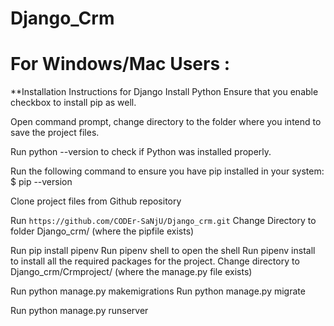 # Django_Crm
# For Windows/Mac Users :
**Installation Instructions for Django
Install Python Ensure that you enable checkbox to install pip as well.

Open command prompt, change directory to the folder where you intend to save the project files.

Run python --version to check if Python was installed properly.

Run the following command to ensure you have pip installed in your system: $ pip --version

Clone project files from Github repository

Run `https://github.com/CODEr-SaNjU/Django_crm.git`
Change Directory to folder Django_crm/ (where the pipfile exists)

Run pip install pipenv
Run pipenv shell to open the shell
Run pipenv install to install all the required packages for the project.
Change directory to Django_crm/Crmproject/ (where the manage.py file exists)


Run python manage.py makemigrations
Run python manage.py migrate

Run python manage.py runserver
